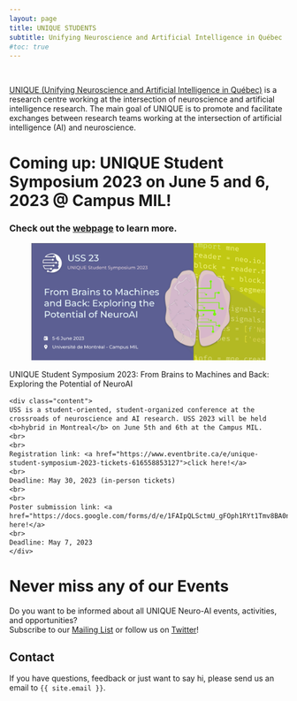 ```yaml
---
layout: page
title: UNIQUE STUDENTS
subtitle: Unifying Neuroscience and Artificial Intelligence in Québec
#toc: true
---
```


<br>

[UNIQUE (Unifying Neuroscience and Artificial Intelligence in Québec)](https://sites.google.com/view/unique-neuro-ai) is a research centre working at the intersection of neuroscience and artificial intelligence research. The main goal of UNIQUE is to promote and facilitate exchanges between research teams working at the intersection of artificial intelligence (AI) and
neuroscience.

# Coming up: UNIQUE Student Symposium 2023 on June 5 and 6, 2023 @ Campus MIL!

### Check out the [webpage](/2023/uss) to learn more.

<div class="card">
<div class="card-image">
    <figure class="image is-5by2">
    <img src="/assets/img/USS2023/banner.png" alt="USS 2023">
    </figure>
</div>
<div class="card-content">
    <div class="media">
    <div class="media-content">
        <p class="title is-4">UNIQUE Student Symposium 2023: From Brains to Machines and Back: Exploring the Potential of NeuroAI</p>
    </div>
    </div>

    <div class="content">
    USS is a student-oriented, student-organized conference at the crossroads of neuroscience and AI research. USS 2023 will be held <b>hybrid in Montreal</b> on June 5th and 6th at the Campus MIL.
    <br>
    <br>
    Registration link: <a href="https://www.eventbrite.ca/e/unique-student-symposium-2023-tickets-616558853127">click here!</a>
    <br>
    Deadline: May 30, 2023 (in-person tickets)
    <br>
    <br>
    Poster submission link: <a href="https://docs.google.com/forms/d/e/1FAIpQLSctmU_gFOph1RYt1Tmv8BA0nUTaPnbgO0SJlvYxnKIgKZv4Rg/viewform">click here!</a>
    <br>
    Deadline: May 7, 2023
    </div>
</div>
</div>

# Never miss any of our Events

Do you want to be informed about all UNIQUE Neuro-AI events, activities, and opportunities?
<br>
Subscribe to our [Mailing List](https://docs.google.com/forms/d/e/1FAIpQLSc4zY0T3-Y0XRSt4JbWza8eEUjqH9SVERaXyZwzOrcvEdp2bA/viewform) or follow us on [Twitter](https://twitter.com/ai_unique)!

## Contact

If you have questions, feedback or just want to say hi, please send us an email to `{{ site.email }}`.
